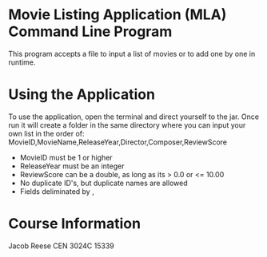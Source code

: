 # Movie Listing Application (MLA) Command Line Program
This program accepts a file to input a list of movies or to add one by one in runtime.
# Using the Application
To use the application, open the terminal and direct yourself to the jar. Once run it will create a folder in the same directory where you can input your own list in the order of: MovieID,MovieName,ReleaseYear,Director,Composer,ReviewScore
- MovieID must be 1 or higher
- ReleaseYear must be an integer
- ReviewScore can be a double, as long as its > 0.0 or <= 10.00
- No duplicate ID's, but duplicate names are allowed
- Fields deliminated by ,

# Course Information
Jacob Reese
CEN 3024C
15339